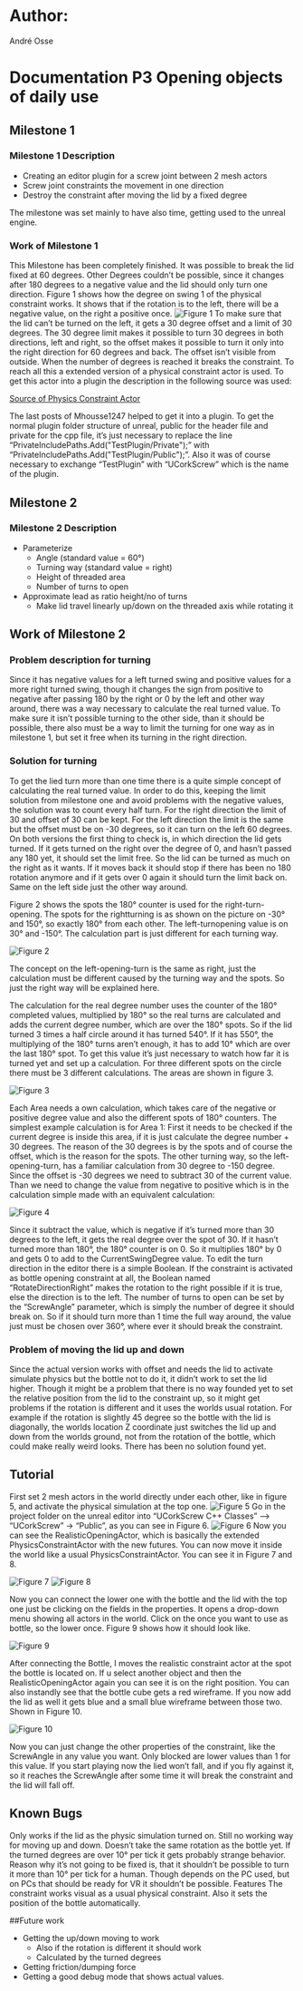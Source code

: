 # Author: 

André Osse

# Documentation P3 Opening objects of daily use

## Milestone 1

### Milestone 1 Description

- Creating an editor plugin for a screw joint between 2 mesh actors
- Screw joint constraints the movement in one direction
- Destroy the constraint after moving the lid by a fixed degree

The milestone was set mainly to have also time, getting used to the unreal engine.

### Work of Milestone 1

This Milestone has been completely finished. It was possible to break the lid fixed at 60 degrees. Other Degrees couldn’t be possible, since it changes after 180 degrees to a negative value and the lid should only turn one direction. Figure 1 shows how the degree on swing 1 of the physical constraint works. It shows that if the rotation is to the left, there will be a negative value, on the right a positive once.
![Figure 1](/Documentation/Img/Figure1.png)
To make sure that the lid can’t be turned on the left, it gets a 30 degree offset and a limit of 30 degrees. The 30 degree limit makes it possible to turn 30 degrees in both directions, left and right, so the offset makes it possible to turn it only into the right direction for 60 degrees and back. The offset isn’t visible from outside. When the number of degrees is reached it breaks the constraint.
To reach all this a extended version of a physical constraint actor is used. To get this actor into a plugin the description in the following source was used:

[Source of Physics Constraint Actor](https://forums.unrealengine.com/development-discussion/c-gameplay-programming/50761-adding-an-actor-class-to-plugin)

The last posts of Mhousse1247 helped to get it into a plugin.
To get the normal plugin folder structure of unreal, public for the header file and private for the cpp file, it’s just necessary to replace the line “PrivateIncludePaths.Add("TestPlugin/Private");” with “PrivateIncludePaths.Add("TestPlugin/Public");”. Also it was of course necessary to exchange “TestPlugin” with “UCorkScrew” which is the name of the plugin.

## Milestone 2

### Milestone 2 Description

- Parameterize
	- Angle (standard value = 60°)
	- Turning way (standard value = right)
	- Height of threaded area
	- Number of turns to open
- Approximate lead as ratio height/no of turns
	- Make lid travel linearly up/down on the threaded axis while rotating it

## Work of Milestone 2

### Problem description for turning

Since it has negative values for a left turned swing and positive values for a more right turned swing,
though it changes the sign from positive to negative after passing 180 by the right or 0 by the left and
other way around, there was a way necessary to calculate the real turned value.
To make sure it isn’t possible turning to the other side, than it should be possible, there also must be
a way to limit the turning for one way as in milestone 1, but set it free when its turning in the right
direction.

### Solution for turning

To get the lied turn more than one time there is a quite simple concept of calculating the real turned
value. In order to do this, keeping the limit solution from milestone one and avoid problems with the
negative values, the solution was to count every half turn. For the right direction the limit of 30 and
offset of 30 can be kept. For the left direction the limit is the same but the offset must be on -30
degrees, so it can turn on the left 60 degrees.
On both versions the first thing to check is, in which direction the lid gets turned. If it gets turned on
the right over the degree of 0, and hasn’t passed any 180 yet, it should set the limit free. So the lid
can be turned as much on the right as it wants. If it moves back it should stop if there has been no
180 rotation anymore and if it gets over 0 again it should turn the limit back on. Same on the left side
just the other way around.

Figure 2 shows the spots the 180° counter is used for the right-turn-opening. The spots for the rightturning
is as shown on the picture on -30° and 150°, so exactly 180° from each other. The left-turnopening
value is on 30° and -150°. The calculation part is just different for each turning way.

![Figure 2](/Documentation/Img/Figure2.png)

The concept on the left-opening-turn is the same as right, just the calculation must be different
caused by the turning way and the spots. So just the right way will be explained here.

The calculation for the real degree number uses the counter of the 180° completed values, multiplied
by 180° so the real turns are calculated and adds the current degree number, which are over the
180° spots. So if the lid turned 3 times a half circle around it has turned 540°. If it has 550°, the
multiplying of the 180° turns aren’t enough, it has to add 10° which are over the last 180° spot.
To get this value it’s just necessary to watch how far it is turned yet and set up a calculation. For
three different spots on the circle there must be 3 different calculations. The areas are shown in
figure 3.

![Figure 3](/Documentation/Img/Figure3.png)

Each Area needs a own calculation, which takes care of the negative or positive degree value and
also the different spots of 180° counters.
The simplest example calculation is for Area 1: First it needs to be checked if the current degree is
inside this area, if it is just calculate the degree number + 30 degrees. The reason of the 30 degrees is
by the spots and of course the offset, which is the reason for the spots.
The other turning way, so the left-opening-turn, has a familiar calculation from 30 degree to -150
degree. Since the offset is -30 degrees we need to subtract 30 of the current value. Than we need to
change the value from negative to positive which is in the calculation simple made with an equivalent
calculation:

![Figure 4](/Documentation/Img/Figure4.png)

Since it subtract the value, which is negative if it’s turned more than 30 degrees to the left, it gets the
real degree over the spot of 30. If it hasn’t turned more than 180°, the 180° counter is on 0. So it
multiplies 180° by 0 and gets 0 to add to the CurrentSwingDegree value.
To edit the turn direction in the editor there is a simple Boolean. If the constraint is activated as
bottle opening constraint at all, the Boolean named “RotateDirectionRight” makes the rotation to the
right possible if it is true, else the direction is to the left.
The number of turns to open can be set by the “ScrewAngle” parameter, which is simply the number
of degree it should break on. So if it should turn more than 1 time the full way around, the value just
must be chosen over 360°, where ever it should break the constraint.

### Problem of moving the lid up and down

Since the actual version works with offset and needs the lid to activate simulate physics but the
bottle not to do it, it didn’t work to set the lid higher. Though it might be a problem that there is no
way founded yet to set the relative position from the lid to the constraint up, so it might get
problems if the rotation is different and it uses the worlds usual rotation. For example if the rotation
is slightly 45 degree so the bottle with the lid is diagonally, the worlds location Z coordinate just
switches the lid up and down from the worlds ground, not from the rotation of the bottle, which
could make really weird looks. There has been no solution found yet.
## Tutorial
First set 2 mesh actors in the world directly under each other, like in figure 5, and activate the
physical simulation at the top one.
![Figure 5](/Documentation/Img/Figure5.png)
Go in the project folder on the unreal editor into “UCorkScrew C++ Classes” –> “UCorkScrew” ->
“Public”, as you can see in Figure 6.
![Figure 6](/Documentation/Img/Figure6.png)
Now you can see the RealisticOpeningActor, which is basically the extended PhysicsConstraintActor
with the new futures. You can now move it inside the world like a usual PhysicsConstraintActor. You
can see it in Figure 7 and 8.

![Figure 7](/Documentation/Img/Figure7.png)
![Figure 8](/Documentation/Img/Figure8.png)

Now you can connect the lower one with the bottle and the lid with the top one just be clicking on
the fields in the properties. It opens a drop-down menu showing all actors in the world. Click on the
once you want to use as bottle, so the lower once. Figure 9 shows how it should look like.

![Figure 9](/Documentation/Img/Figure9.png)

After connecting the Bottle, I moves the realistic constraint actor at the spot the bottle is located on.
If u select another object and then the RealisticOpeningActor again you can see it is on the right
position. You can also instandly see that the bottle cube gets a red wireframe. If you now add the lid
as well it gets blue and a small blue wireframe between those two. Shown in Figure 10.

![Figure 10](/Documentation/Img/Figure10.JPG)

Now you can just change the other properties of the constraint, like the ScrewAngle in any value you
want. Only blocked are lower values than 1 for this value. If you start playing now the lied won’t fall,
and if you fly against it, so it reaches the ScrewAngle after some time it will break the constraint and
the lid will fall off.

## Known Bugs

Only works if the lid as the physic simulation turned on. Still no working way for moving up and
down. Doesn’t take the same rotation as the bottle yet.
If the turned degrees are over 10° per tick it gets probably strange behavior. Reason why it’s not
going to be fixed is, that it shouldn’t be possible to turn it more than 10° per tick for a human.
Though depends on the PC used, but on PCs that should be ready for VR it shouldn’t be possible.
Features
The constraint works visual as a usual physical constraint. Also it sets the position of the bottle
automatically.

##Future work

- Getting the up/down moving to work
	- Also if the rotation is different it should work
	- Calculated by the turned degrees
- Getting friction/dumping force
- Getting a good debug mode that shows actual values.
